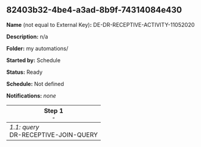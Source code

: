 ## 82403b32-4be4-a3ad-8b9f-74314084e430

**Name** (not equal to External Key)**:** DE-DR-RECEPTIVE-ACTIVITY-11052020

**Description:** n/a

**Folder:** my automations/

**Started by:** Schedule

**Status:** Ready

**Schedule:** Not defined

**Notifications:** _none_


| Step 1<br>_<small>-</small>_ |
| --- |
| _1.1: query_<br>DR-RECEPTIVE-JOIN-QUERY |
